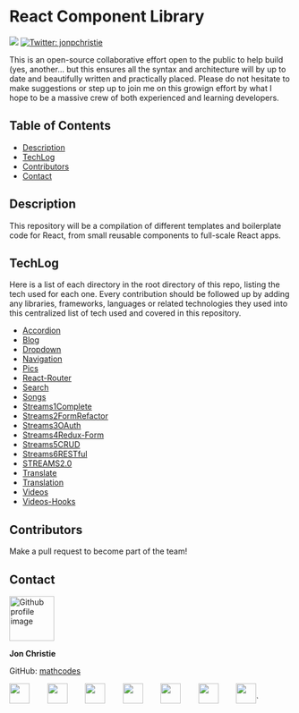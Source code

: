 # React Component Library

<a href="https://github.com/mathcodes"><img src="https://img.shields.io/github/followers/mathcodes?style=social" target="_blank" /></a>
    <a href="https://twitter.com/jonpchristie">
        <img alt="Twitter: jonpchristie" src="https://img.shields.io/twitter/follow/jonpchristie.svg?style=social" target="_blank" />
    </a>
    
This is an open-source collaborative effort open to the public to help build (yes, another... but this ensures all the syntax and architecture will by up to date and beautifully written and practically placed. Please do not hesitate to make suggestions or step up to join me on this growign effort by what I hope to be a massive crew of both experienced and learning developers.

## Table of Contents

* [Description](#description)
* [TechLog](#techlog)
* [Contributors](#contributors)
* [Contact](#contact)


## Description
This repository will be a compilation of different templates and boilerplate code for React, from small reusable components to full-scale React apps.

## TechLog
Here is a list of each directory in the root directory of this repo, listing the tech used for each one. Every contribution should be followed up by adding any libraries, frameworks, languages or related technologies they used into this centralized list of tech used and covered in this repository.

- [Accordion](https://github.com/mathcodes/React-Components-Library/tree/main/Accordion)
- [Blog](https://github.com/mathcodes/React-Components-Library/tree/main/Blog)
- [Dropdown](https://github.com/mathcodes/React-Components-Library/tree/main/Dropdown)
- [Navigation](https://github.com/mathcodes/React-Components-Library/tree/main/Navigation)
- [Pics](https://github.com/mathcodes/React-Components-Library/tree/main/Pics)
- [React-Router](https://github.com/mathcodes/React-Components-Library/tree/main/React-Router)
- [Search](https://github.com/mathcodes/React-Components-Library/tree/main/Search)
- [Songs](https://github.com/mathcodes/React-Components-Library/tree/main/Songs)
- [Streams1Complete](https://github.com/mathcodes/React-Components-Library/tree/main/Streams1Complete)
- [Streams2FormRefactor](https://github.com/mathcodes/React-Components-Library/tree/main/Streams2FormRefactor)
- [Streams3OAuth](https://github.com/mathcodes/React-Components-Library/tree/main/Streams3OAuth)
- [Streams4Redux-Form](https://github.com/mathcodes/React-Components-Library/tree/main/Streams4Redux-Form)
- [Streams5CRUD](https://github.com/mathcodes/React-Components-Library/tree/main/Streams5CRUD)
- [Streams6RESTful](https://github.com/mathcodes/React-Components-Library/tree/main/Streams6RESTful)
- [STREAMS2.0](https://github.com/mathcodes/React-Components-Library/tree/main/STREAMS2.0)
- [Translate](https://github.com/mathcodes/React-Components-Library/tree/main/Translate)
- [Translation](https://github.com/mathcodes/React-Components-Library/tree/main/Translation)
- [Videos](https://github.com/mathcodes/React-Components-Library/tree/main/Videos)
- [Videos-Hooks](https://github.com/mathcodes/React-Components-Library/tree/main/Videos-Hooks)

## Contributors
Make a pull request to become part of the team!

## Contact
<img src="https://avatars0.githubusercontent.com/u/17928947?v=4" alt="Github profile image" width="80px" height="80px" />

__Jon Christie__ 

GitHub: [mathcodes](https://github.com/mathcodes)

[<code><img width="36px" src="https://img.icons8.com/color/48/000000/linkedin.png"/></code>](https://www.linkedin.com/jonchristie)       
[<code><img width="36" src="https://img.icons8.com/color/48/000000/twitter--v2.png"/></code>](https://twitter.com/jonpchristie)       
[<code><img width="36" src="https://img.icons8.com/color/48/000000/youtube-play.png"/></code>](https://www.youtube.com/channel/UC5GFnN-lv8Yuqc9O3b79k6g)       
[<code><img width="36" src="https://img.icons8.com/color/48/000000/facebook.png"/></code>](https://www.facebook.com/jonpchristie)       
[<code><img width="36" src="https://img.icons8.com/color/48/000000/instagram-new--v2.png"/></code>](https://www.instagram.com/fullstack11235)       
[<code><img width="36" src="https://img.icons8.com/color/48/000000/soundcloud.png"/></code>](https://soundcloud.com/jonchristie#/)       
[<code><img width="36" src="https://img.icons8.com/color/48/000000/spotify--v1.png"/></code>](https://open.spotify.com/artist/07S7aLfxH70VAX64g1WuFw?si=tlOj1OMBRLm-y4sY8Lox3Q)`



